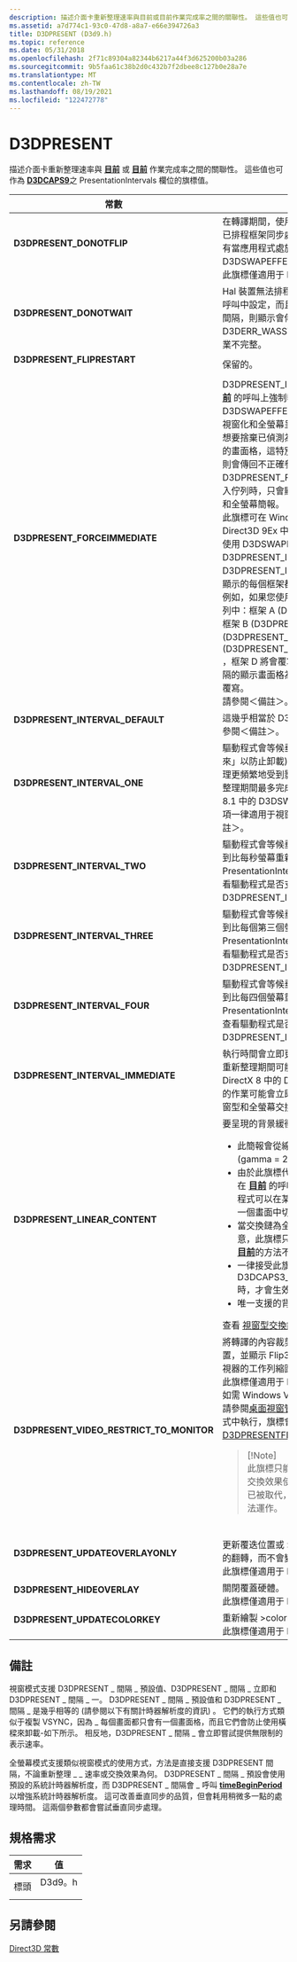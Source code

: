 ```yaml
---
description: 描述介面卡重新整理速率與目前或目前作業完成率之間的關聯性。 這些值也可作為 D3DCAPS9 之 PresentationIntervals 欄位的旗標值。
ms.assetid: a7d774c1-93c0-47d8-a8a7-e66e394726a3
title: D3DPRESENT (D3d9.h)
ms.topic: reference
ms.date: 05/31/2018
ms.openlocfilehash: 2f71c89304a82344b6217a44f3d625200b03a286
ms.sourcegitcommit: 9b5faa61c38b2d0c432b7f2dbee8c127b0e28a7e
ms.translationtype: MT
ms.contentlocale: zh-TW
ms.lasthandoff: 08/19/2021
ms.locfileid: "122472778"
---
```

# <a name="d3dpresent"></a>D3DPRESENT

描述介面卡重新整理速率與 [**目前**](/windows/win32/api/d3d9helper/nf-d3d9helper-idirect3dswapchain9-present) 或 [**目前**](/windows/win32/api/d3d9helper/nf-d3d9helper-idirect3dswapchain9-present) 作業完成率之間的關聯性。 這些值也可作為 [**D3DCAPS9**](/windows/desktop/api/D3D9Caps/ns-d3d9caps-d3dcaps9)之 PresentationIntervals 欄位的旗標值。


| 常數 | 描述 | 
|----------|-------------|
| <span id="D3DPRESENT_DONOTFLIP"></span><span id="d3dpresent_donotflip"></span><dl><dt><strong>D3DPRESENT_DONOTFLIP</strong></dt></dl> | 在轉譯期間，使用前端緩衝區作為來源和目標介面。 已排程框架同步處理，但顯示的介面不會變更。 只有當應用程式處於全螢幕模式且已指定 D3DSWAPEFFECT_FLIPEX 時，才能使用此旗標。 <br /> 此旗標僅適用于 Direct3D 9Ex。<br /> | 
| <span id="D3DPRESENT_DONOTWAIT"></span><span id="d3dpresent_donotwait"></span><dl><dt><strong>D3DPRESENT_DONOTWAIT</strong></dt></dl> | Hal 裝置無法排程簡報。 如果這個旗標是在 <a href="/windows/desktop/api"><strong>出現</strong></a>的呼叫中設定，而且硬體正在忙於處理或等候垂直同步間隔，則顯示會傳回 D3DERR_WASSTILLDRAWING，表示 array.blit 作業不完整。<br /> | 
| <span id="D3DPRESENT_FLIPRESTART"></span><span id="d3dpresent_fliprestart"></span><dl><dt><strong>D3DPRESENT_FLIPRESTART</strong></dt></dl> | 保留的。<br /> | 
| <span id="D3DPRESENT_FORCEIMMEDIATE"></span><span id="d3dpresent_forceimmediate"></span><dl><dt><strong>D3DPRESENT_FORCEIMMEDIATE</strong></dt></dl> | D3DPRESENT_INTERVAL_IMMEDIATE 會在此 <a href="/windows/desktop/api"><strong>目前</strong></a> 的呼叫上強制執行。 只有在使用 D3DSWAPEFFECT_FLIPEX 時，才能指定此旗標。 視窗化和全螢幕呈現行為相同。 如果媒體應用程式想要捨棄已偵測為最晚的框架，並在組合時顯示後續的畫面格，這特別有用。 如果未正確指定此旗標，則會傳回不正確參數錯誤。 當有多個具有 D3DPRESENT_FORCEIMMEDIATEs 的連續框架排入佇列時，只會顯示最後一個畫面格，同時顯示視窗和全螢幕簡報。<br /> 此旗標可在 Windows 7 或更新版本作業系統上的 Direct3D 9Ex 中取得。<br /> 使用 D3DSWAPEFFECT_FLIPEX 時，使用 D3DPRESENT_INTERVAL_IMMEDIATE 或 D3DPRESENT_INTERVAL_FORCEIMMEDIATE 所顯示的每個框架都會覆寫上一個畫面格的目前間隔。 例如，如果您使用下列交換效果將下列畫面格排在佇列中：框架 A (D3DPRESENT_INTERVAL_ONE) 、框架 B (D3DPRESENT_INTERVAL_ONE) 、框架 C (D3DPRESENT_INTERVAL_ONE) 、框架 D (D3DPRESENT_INTERVAL_FORCEIMMEDIATE) ，框架 D 將會覆寫框架 C 的目前間隔。 每個出現間隔的顯示畫面格為框架 A、框架 B (框架 C，) 框架 D 覆寫。<br /> 請參閱＜備註＞。<br /> | 
| <span id="D3DPRESENT_INTERVAL_DEFAULT"></span><span id="d3dpresent_interval_default"></span><dl><dt><strong>D3DPRESENT_INTERVAL_DEFAULT</strong></dt></dl> | 這幾乎相當於 D3DPRESENT_INTERVAL_ONE。 請參閱＜備註＞。<br /> | 
| <span id="D3DPRESENT_INTERVAL_ONE"></span><span id="d3dpresent_interval_one"></span><dl><dt><strong>D3DPRESENT_INTERVAL_ONE</strong></dt></dl> | 驅動程式會等候垂直回溯期間 (執行時間將會「接下來」以防止卸載) 。 <a href="/windows/desktop/api"><strong>目前</strong></a> 的作業不會比螢幕重新整理更頻繁地受到影響;執行時間會在每個介面卡重新整理期間最多完成一項作業。 這相當於使用 DirectX 8.1 中的 D3DSWAPEFFECT_COPYVSYNC。 此選項一律適用于視窗型和全螢幕交換鏈。 請參閱＜備註＞。<br /> | 
| <span id="D3DPRESENT_INTERVAL_TWO"></span><span id="d3dpresent_interval_two"></span><dl><dt><strong>D3DPRESENT_INTERVAL_TWO</strong></dt></dl> | 驅動程式會等候垂直回溯期間。 <a href="/windows/desktop/api"><strong>目前</strong></a> 的作業不會受到比每秒螢幕重新整理更頻繁的影響。 檢查 PresentationIntervals cap (查看 <a href="/windows/desktop/api/D3D9Caps/ns-d3d9caps-d3dcaps9"><strong>D3DCAPS9</strong></a>) ，查看驅動程式是否支援 D3DPRESENT_INTERVAL_TWO。<br /> | 
| <span id="D3DPRESENT_INTERVAL_THREE"></span><span id="d3dpresent_interval_three"></span><dl><dt><strong>D3DPRESENT_INTERVAL_THREE</strong></dt></dl> | 驅動程式會等候垂直回溯期間。 <a href="/windows/desktop/api"><strong>目前</strong></a> 的作業不會受到比每個第三個螢幕重新整理更頻繁的影響。 檢查 PresentationIntervals cap (查看 <a href="/windows/desktop/api/D3D9Caps/ns-d3d9caps-d3dcaps9"><strong>D3DCAPS9</strong></a>) ，查看驅動程式是否支援 D3DPRESENT_INTERVAL_THREE。<br /> | 
| <span id="D3DPRESENT_INTERVAL_FOUR"></span><span id="d3dpresent_interval_four"></span><dl><dt><strong>D3DPRESENT_INTERVAL_FOUR</strong></dt></dl> | 驅動程式會等候垂直回溯期間。 <a href="/windows/desktop/api"><strong>目前</strong></a> 的作業不會受到比每四個螢幕重新整理更頻繁的影響。 檢查 PresentationIntervals 成員 (查看 <a href="/windows/desktop/api/D3D9Caps/ns-d3d9caps-d3dcaps9"><strong>D3DCAPS9</strong></a>) ，查看驅動程式是否支援 D3DPRESENT_INTERVAL_FOUR。<br /> | 
| <span id="D3DPRESENT_INTERVAL_IMMEDIATE"></span><span id="d3dpresent_interval_immediate"></span><dl><dt><strong>D3DPRESENT_INTERVAL_IMMEDIATE</strong></dt></dl> | 執行時間會立即更新視窗用戶端區域，而且在介面卡重新整理期間可能會超過一次。 這相當於使用 DirectX 8 中的 D3DSWAPEFFECT_COPY。 <a href="/windows/desktop/api"><strong>目前</strong></a> 的作業可能會立即受到影響。 此選項一律適用于視窗型和全螢幕交換鏈。 請參閱＜備註＞。<br /> | 
| <span id="D3DPRESENT_LINEAR_CONTENT"></span><span id="d3dpresent_linear_content"></span><dl><dt><strong>D3DPRESENT_LINEAR_CONTENT</strong></dt></dl> | 要呈現的背景緩衝區內容是線上性色彩空間中。 <br /><ul><li>此簡報會從線性空間隱含地轉換為 sRGB (gamma = 2.2) 。 這是唯一支援的轉換。</li><li>由於此旗標代表後緩衝區內容的屬性，因此可以在 <a href="/windows/desktop/api"><strong>目前</strong></a> 的呼叫期間指定旗標。 換句話說，應用程式可以在某個框架中呈現線性內容，然後在下一個畫面中切換到更正的內容。</li><li>當交換鏈為全螢幕時，會忽略此旗標。  (請注意，此旗標只適用于 <a href="/windows/desktop/api"><strong>目前</strong></a>的明確交換鏈版本。 <a href="/windows/desktop/api"><strong>目前</strong></a>的方法不會採用旗標參數。 ) </li><li>一律接受此旗標，但只有在驅動程式公開 D3DCAPS3_LINEAR_TO_SRGB_PresentATION 時，才會生效 &gt; 。</li><li>唯一支援的背景緩衝區格式為 <a href="d3dformat.md">X8R8G8B8</a>。</li></ul>查看 <a href="gamma.md">視窗型交換鏈</a>。<br /> | 
| <span id="D3DPRESENT_VIDEO_RESTRICT_TO_MONITOR"></span><span id="d3dpresent_video_restrict_to_monitor"></span><dl><dt><strong>D3DPRESENT_VIDEO_RESTRICT_TO_MONITOR</strong></dt></dl> | 將轉譯的內容裁剪至介面卡設為目標的監視器/裝置，並顯示 Flip3D 視圖中的內容縮圖，以及其他監視器的工作列縮圖。 <br /> 此旗標僅適用于 Direct3D 9Ex。<br /> 如需 Windows Vista 這項功能的進一步詳細資料，請參閱<a href="/windows/desktop/dwm/dwm-overview">桌面視窗管理員</a>。 如果您不是在桌面撰寫模式中執行，旗標會提供與 <a href="d3dpresentflag.md">D3DPRESENTFLAG_DEVICECLIP</a>相同的行為。<br /><blockquote>[!Note]<br />此旗標只能搭配 D3DSWAPEFFECT_FLIPEX 交換效果使用。 此旗標與<em>其他</em>交換效果的用法已被取代，在未來的 Windows 版本中可能無法運作。</blockquote><br /> | 
| <span id="D3DPRESENT_UPDATEOVERLAYONLY"></span><span id="d3dpresent_updateoverlayonly"></span><dl><dt><strong>D3DPRESENT_UPDATEOVERLAYONLY</strong></dt></dl> | 更新覆迭位置或 >colorkey 資料，而不會造成實際的翻轉，而不會變更顯示影像的持續時間。<br /> 此旗標僅適用于 Direct3D 9Ex。<br /> | 
| <span id="D3DPRESENT_HIDEOVERLAY"></span><span id="d3dpresent_hideoverlay"></span><dl><dt><strong>D3DPRESENT_HIDEOVERLAY</strong></dt></dl> | 關閉覆蓋硬體。<br /> 此旗標僅適用于 Direct3D 9Ex。<br /> | 
| <span id="D3DPRESENT_UPDATECOLORKEY"></span><span id="d3dpresent_updatecolorkey"></span><dl><dt><strong>D3DPRESENT_UPDATECOLORKEY</strong></dt></dl> | 重新繪製 >colorkey 的資料。<br /> 此旗標僅適用于 Direct3D 9Ex。<br /> | 


## <a name="remarks"></a>備註

視窗模式支援 D3DPRESENT \_ 間隔 \_ 預設值、D3DPRESENT \_ 間隔 \_ 立即和 D3DPRESENT \_ 間隔 \_ 一。 D3DPRESENT \_ 間隔 \_ 預設值和 D3DPRESENT \_ 間隔 \_ 是幾乎相等的 (請參閱以下有關計時器解析度的資訊) 。 它們的執行方式類似于複製 VSYNC，因為 \_ 每個畫面都只會有一個畫面格，而且它們會防止使用橫樑來卸載-如下所示。 相反地，D3DPRESENT \_ 間隔 \_ 會立即嘗試提供無限制的表示速率。

全螢幕模式支援類似視窗模式的使用方式，方法是直接支援 D3DPRESENT 間隔，不論重新整理 \_ \_ 速率或交換效果為何。 D3DPRESENT \_ 間隔 \_ 預設會使用預設的系統計時器解析度，而 D3DPRESENT \_ 間隔會 \_ 呼叫 [**timeBeginPeriod**](/windows/win32/api/timeapi/nf-timeapi-timebeginperiod) 以增強系統計時器解析度。 這可改善垂直同步的品質，但會耗用稍微多一點的處理時間。 這兩個參數都會嘗試垂直同步處理。

## <a name="requirements"></a>規格需求

| 需求 | 值 |
|-------------------|-----------------------------------------------------------------------------------|
| 標頭<br/> | <dl> <dt>D3d9。h</dt> </dl> |

## <a name="see-also"></a>另請參閱

<dl> <dt>

[Direct3D 常數](dx9-graphics-reference-d3d-constants.md)
